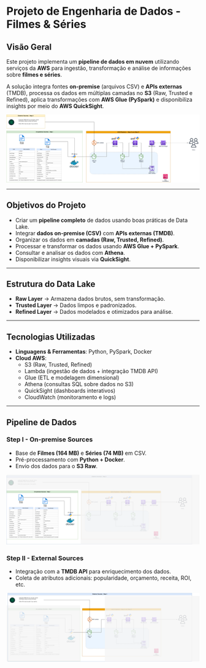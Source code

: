 #  Projeto de Engenharia de Dados - Filmes & Séries  

##  Visão Geral  
Este projeto implementa um **pipeline de dados em nuvem** utilizando serviços da **AWS** para ingestão, transformação e análise de informações sobre **filmes e séries**.  

A solução integra fontes **on-premise** (arquivos CSV) e **APIs externas** (TMDB), processa os dados em múltiplas camadas no **S3** (Raw, Trusted e Refined), aplica transformações com **AWS Glue (PySpark)** e disponibiliza insights por meio do **AWS QuickSight**.  

![Arquitetura](./imagens/Desafio-FilmesSeries-Completo.png) 

---

##  Objetivos do Projeto  
- Criar um **pipeline completo** de dados usando boas práticas de Data Lake.  
- Integrar **dados on-premise (CSV)** com **APIs externas (TMDB)**.  
- Organizar os dados em **camadas (Raw, Trusted, Refined)**.  
- Processar e transformar os dados usando **AWS Glue + PySpark**.  
- Consultar e analisar os dados com **Athena**.  
- Disponibilizar insights visuais via **QuickSight**.  


---

##  Estrutura do Data Lake  

- **Raw Layer** → Armazena dados brutos, sem transformação.  
- **Trusted Layer** → Dados limpos e padronizados.  
- **Refined Layer** → Dados modelados e otimizados para análise.  

---

##  Tecnologias Utilizadas  

- **Linguagens & Ferramentas**: Python, PySpark, Docker  
- **Cloud AWS**:  
  - S3 (Raw, Trusted, Refined)  
  - Lambda (ingestão de dados + integração TMDB API)  
  - Glue (ETL e modelagem dimensional)  
  - Athena (consultas SQL sobre dados no S3)  
  - QuickSight (dashboards interativos)  
  - CloudWatch (monitoramento e logs)


---

##  Pipeline de Dados  

###  **Step I - On-premise Sources**  
- Base de **Filmes (164 MB)** e **Séries (74 MB)** em CSV.  
- Pré-processamento com **Python + Docker**.  
- Envio dos dados para o **S3 Raw**.  

![Arquitetura 1](./imagens/Desafio-FilmesSeries-Parte1.png) 


### **Step II - External Sources**  
- Integração com a **TMDB API** para enriquecimento dos dados.  
- Coleta de atributos adicionais: popularidade, orçamento, receita, ROI, etc.

![Arquitetura 2](./imagens/Desafio-FilmesSeries-Parte2.png) 
